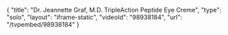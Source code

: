 {
    "title": "Dr. Jeannette Graf, M.D. TripleAction Peptide Eye Creme",
    "type": "solo",
    "layout": "iframe-static",
    "videoId": "98938184",
    "url": "\/tvpembed\/98938184"
}